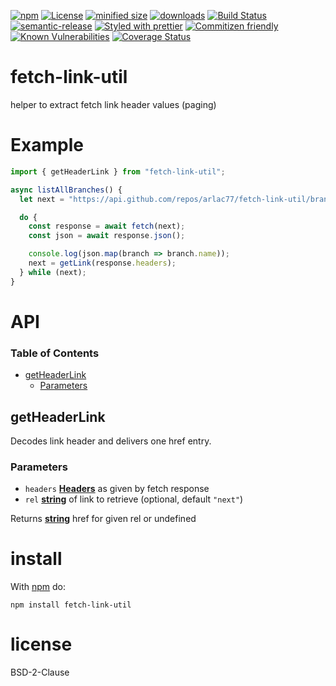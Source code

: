 [![npm](https://img.shields.io/npm/v/fetch-link-util.svg)](https://www.npmjs.com/package/fetch-link-util)
[![License](https://img.shields.io/badge/License-BSD%203--Clause-blue.svg)](https://opensource.org/licenses/BSD-3-Clause)
[![minified size](https://badgen.net/bundlephobia/min/fetch-link-util)](https://bundlephobia.com/result?p=fetch-link-util)
[![downloads](http://img.shields.io/npm/dm/fetch-link-util.svg?style=flat-square)](https://npmjs.org/package/fetch-link-util)
[![Build Status](https://travis-ci.com/arlac77/fetch-link-util.svg?branch=master)](https://travis-ci.com/arlac77/fetch-link-util)
[![semantic-release](https://img.shields.io/badge/%20%20%F0%9F%93%A6%F0%9F%9A%80-semantic--release-e10079.svg)](https://github.com/arlac77/fetch-link-util.git)
[![Styled with prettier](https://img.shields.io/badge/styled_with-prettier-ff69b4.svg)](https://github.com/prettier/prettier)
[![Commitizen friendly](https://img.shields.io/badge/commitizen-friendly-brightgreen.svg)](http://commitizen.github.io/cz-cli/)
[![Known Vulnerabilities](https://snyk.io/test/github/arlac77/fetch-link-util/badge.svg)](https://snyk.io/test/github/arlac77/fetch-link-util)
[![Coverage Status](https://coveralls.io/repos/arlac77/fetch-link-util/badge.svg)](https://coveralls.io/r/arlac77/fetch-link-util)

# fetch-link-util

helper to extract fetch link header values (paging)

# Example

```js
import { getHeaderLink } from "fetch-link-util";

async listAllBranches() {
  let next = "https://api.github.com/repos/arlac77/fetch-link-util/branches";

  do {
    const response = await fetch(next);
    const json = await response.json();

    console.log(json.map(branch => branch.name));
    next = getLink(response.headers);
  } while (next);
}
```

# API

<!-- Generated by documentation.js. Update this documentation by updating the source code. -->

### Table of Contents

-   [getHeaderLink](#getheaderlink)
    -   [Parameters](#parameters)

## getHeaderLink

Decodes link header and delivers one href entry.

### Parameters

-   `headers` **[Headers](https://developer.mozilla.org/docs/Web/HTML/Element/header)** as given by fetch response
-   `rel` **[string](https://developer.mozilla.org/docs/Web/JavaScript/Reference/Global_Objects/String)** of link to retrieve (optional, default `"next"`)

Returns **[string](https://developer.mozilla.org/docs/Web/JavaScript/Reference/Global_Objects/String)** href for given rel or undefined

# install

With [npm](http://npmjs.org) do:

```shell
npm install fetch-link-util
```

# license

BSD-2-Clause

